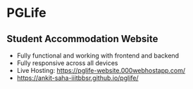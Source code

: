 # PGLife
## Student Accommodation Website
- Fully functional and working with frontend and backend 
- Fully responsive across all devices
- Live Hosting: https://pglife-website.000webhostapp.com/
- https://ankit-saha-iiitbbsr.github.io/pglife/
